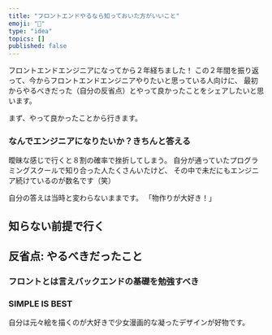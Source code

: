 ```yaml
---
title: "フロントエンドやるなら知っておいた方がいいこと"
emoji: "🌟"
type: "idea"
topics: []
published: false
---
```

フロントエンドエンジニアになってから２年経ちました！
この２年間を振り返って、今からフロントエンドエンジニアやりたいと思っている人向けに、
最初からやるべきだった（自分の反省点）とやって良かったことをシェアしたいと思います。

まず、やって良かったことから行きます。

### なんでエンジニアになりたいか？きちんと答える
曖昧な感じで行くと８割の確率で挫折してしまう。
自分が通っていたプログラミングスクールで知り合った人たくさんいたけど、
その中で未だにもエンジニア続けているのが数名です（笑）

自分の答えは当時と変わらないままです。
「物作りが大好き！」

## 知らない前提で行く


## 反省点: やるべきだったこと


### フロントとは言えバックエンドの基礎を勉強すべき


### SIMPLE IS BEST
自分は元々絵を描くのが大好きで少女漫画的な凝ったデザインが好物です。


